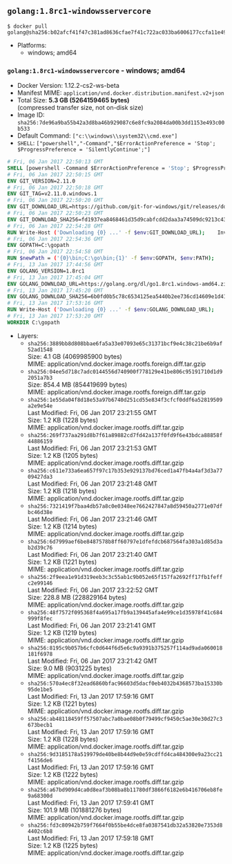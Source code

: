 ## `golang:1.8rc1-windowsservercore`

```console
$ docker pull golang@sha256:b02afcf41f47c381ad8636cfae7f41c722ac033ba6006177ccfa11e496a6bfb8
```

-	Platforms:
	-	windows; amd64

### `golang:1.8rc1-windowsservercore` - windows; amd64

-	Docker Version: 1.12.2-cs2-ws-beta
-	Manifest MIME: `application/vnd.docker.distribution.manifest.v2+json`
-	Total Size: **5.3 GB (5264159465 bytes)**  
	(compressed transfer size, not on-disk size)
-	Image ID: `sha256:7de96a9ba55b42a3d8ba46b929087c6e8fc9a2084da00b3dd1153e493c00b533`
-	Default Command: `["c:\\windows\\system32\\cmd.exe"]`
-	`SHELL`: `["powershell","-Command","$ErrorActionPreference = 'Stop'; $ProgressPreference = 'SilentlyContinue';"]`

```dockerfile
# Fri, 06 Jan 2017 22:50:13 GMT
SHELL [powershell -Command $ErrorActionPreference = 'Stop'; $ProgressPreference = 'SilentlyContinue';]
# Fri, 06 Jan 2017 22:50:15 GMT
ENV GIT_VERSION=2.11.0
# Fri, 06 Jan 2017 22:50:18 GMT
ENV GIT_TAG=v2.11.0.windows.1
# Fri, 06 Jan 2017 22:50:20 GMT
ENV GIT_DOWNLOAD_URL=https://github.com/git-for-windows/git/releases/download/v2.11.0.windows.1/Git-2.11.0-64-bit.exe
# Fri, 06 Jan 2017 22:50:23 GMT
ENV GIT_DOWNLOAD_SHA256=fd1937ea8468461d35d9cabfcdd2daa3a74509dc9213c43c2b9615e8f0b85086
# Fri, 06 Jan 2017 22:54:28 GMT
RUN Write-Host ('Downloading {0} ...' -f $env:GIT_DOWNLOAD_URL); 	Invoke-WebRequest -Uri $env:GIT_DOWNLOAD_URL -OutFile 'git.exe'; 		Write-Host ('Verifying sha256 ({0}) ...' -f $env:GIT_DOWNLOAD_SHA256); 	if ((Get-FileHash git.exe -Algorithm sha256).Hash -ne $env:GIT_DOWNLOAD_SHA256) { 		Write-Host 'FAILED!'; 		exit 1; 	}; 		Write-Host 'Installing ...'; 	Start-Process 		-Wait 		-FilePath ./git.exe 		-ArgumentList @( 			'/VERYSILENT', 			'/NORESTART', 			'/NOCANCEL', 			'/SP-', 			'/SUPPRESSMSGBOXES', 						'/COMPONENTS=assoc_sh', 						'/DIR=C:\git' 		); 		Write-Host 'Updating PATH ...'; 	$env:PATH = 'C:\git\bin;C:\git\mingw64\bin;C:\git\usr\bin;' + $env:PATH; 	[Environment]::SetEnvironmentVariable('PATH', $env:PATH, [EnvironmentVariableTarget]::Machine); 		Write-Host 'Verifying install ...'; 	Write-Host '  git --version'; git --version; 	Write-Host '  bash --version'; bash --version; 	Write-Host '  curl --version'; curl.exe --version; 		Write-Host 'Removing installer ...'; 	Remove-Item git.exe -Force; 		Write-Host 'Complete.';
# Fri, 06 Jan 2017 22:54:36 GMT
ENV GOPATH=C:\gopath
# Fri, 06 Jan 2017 22:54:58 GMT
RUN $newPath = ('{0}\bin;C:\go\bin;{1}' -f $env:GOPATH, $env:PATH); 	Write-Host ('Updating PATH: {0}' -f $newPath); 	[Environment]::SetEnvironmentVariable('PATH', $newPath, [EnvironmentVariableTarget]::Machine);
# Fri, 13 Jan 2017 17:44:56 GMT
ENV GOLANG_VERSION=1.8rc1
# Fri, 13 Jan 2017 17:45:04 GMT
ENV GOLANG_DOWNLOAD_URL=https://golang.org/dl/go1.8rc1.windows-amd64.zip
# Fri, 13 Jan 2017 17:45:20 GMT
ENV GOLANG_DOWNLOAD_SHA256=6b0fd0b5c78c6534125ea5440b2ee736cd14609e1d41eb45167ff2a37c2718c3
# Fri, 13 Jan 2017 17:53:16 GMT
RUN Write-Host ('Downloading {0} ...' -f $env:GOLANG_DOWNLOAD_URL); 	Invoke-WebRequest -Uri $env:GOLANG_DOWNLOAD_URL -OutFile 'go.zip'; 		Write-Host ('Verifying sha256 ({0}) ...' -f $env:GOLANG_DOWNLOAD_SHA256); 	if ((Get-FileHash go.zip -Algorithm sha256).Hash -ne $env:GOLANG_DOWNLOAD_SHA256) { 		Write-Host 'FAILED!'; 		exit 1; 	}; 		Write-Host 'Expanding ...'; 	Expand-Archive go.zip -DestinationPath C:\; 		Write-Host 'Verifying install ("go version") ...'; 	go version; 		Write-Host 'Removing ...'; 	Remove-Item go.zip -Force; 		Write-Host 'Complete.';
# Fri, 13 Jan 2017 17:53:20 GMT
WORKDIR C:\gopath
```

-	Layers:
	-	`sha256:3889bb8d808bbae6fa5a33e07093e65c31371bcf9e4c38c21be6b9af52ad1548`  
		Size: 4.1 GB (4069985900 bytes)  
		MIME: application/vnd.docker.image.rootfs.foreign.diff.tar.gzip
	-	`sha256:04ee5d718c7adc0144556d740900f778129e41be806c95191710d1d92051a7b3`  
		Size: 854.4 MB (854419699 bytes)  
		MIME: application/vnd.docker.image.rootfs.foreign.diff.tar.gzip
	-	`sha256:1e55da04f8d18e53a97b6740d251cd55e834f3cfcf0ddf6a52819509a2e9e54e`  
		Last Modified: Fri, 06 Jan 2017 23:21:55 GMT  
		Size: 1.2 KB (1228 bytes)  
		MIME: application/vnd.docker.image.rootfs.diff.tar.gzip
	-	`sha256:269f737aa291d8b7f61a89882cd7fd42a137f0fd9f6e43bdca88858f44886159`  
		Last Modified: Fri, 06 Jan 2017 23:21:53 GMT  
		Size: 1.2 KB (1205 bytes)  
		MIME: application/vnd.docker.image.rootfs.diff.tar.gzip
	-	`sha256:c611e733a6ea657f97c17b353e929137bd76ced1a47fb4a4af3d3a7709427da3`  
		Last Modified: Fri, 06 Jan 2017 23:21:48 GMT  
		Size: 1.2 KB (1218 bytes)  
		MIME: application/vnd.docker.image.rootfs.diff.tar.gzip
	-	`sha256:7321419f7baa4db57a8c0e0348ee7662427847a8d59450a2771e07dfbc46d38e`  
		Last Modified: Fri, 06 Jan 2017 23:21:46 GMT  
		Size: 1.2 KB (1214 bytes)  
		MIME: application/vnd.docker.image.rootfs.diff.tar.gzip
	-	`sha256:6d7999aef6be8487578b8ff60797e1dfefdcb687564fa303a1d85d3ab2d39c76`  
		Last Modified: Fri, 06 Jan 2017 23:21:40 GMT  
		Size: 1.2 KB (1221 bytes)  
		MIME: application/vnd.docker.image.rootfs.diff.tar.gzip
	-	`sha256:2f9eea1e91d319eeb3c3c55ab1c9b052e65f157fa2692ff17fb1feffc2e99146`  
		Last Modified: Fri, 06 Jan 2017 23:22:52 GMT  
		Size: 228.8 MB (228829164 bytes)  
		MIME: application/vnd.docker.image.rootfs.diff.tar.gzip
	-	`sha256:48f7572f095368f4a695a17fb9a139445afa4e99ce1d35978f41c684999f8fec`  
		Last Modified: Fri, 06 Jan 2017 23:21:41 GMT  
		Size: 1.2 KB (1219 bytes)  
		MIME: application/vnd.docker.image.rootfs.diff.tar.gzip
	-	`sha256:8195c9b057b6cfc0d644f6d5e6c9a9391b375257f114ad9ada060018181f6978`  
		Last Modified: Fri, 06 Jan 2017 23:21:42 GMT  
		Size: 9.0 MB (9031225 bytes)  
		MIME: application/vnd.docker.image.rootfs.diff.tar.gzip
	-	`sha256:570a4ec8f32ead6860bfac96603d5dacf0eb4032b4368573ba15330b95de1be5`  
		Last Modified: Fri, 13 Jan 2017 17:59:16 GMT  
		Size: 1.2 KB (1221 bytes)  
		MIME: application/vnd.docker.image.rootfs.diff.tar.gzip
	-	`sha256:ab48118459ff57507abc7a0bae08b0f79499cf9450c5ae30e30d27c3673becb1`  
		Last Modified: Fri, 13 Jan 2017 17:59:16 GMT  
		Size: 1.2 KB (1228 bytes)  
		MIME: application/vnd.docker.image.rootfs.diff.tar.gzip
	-	`sha256:9d3185178a519979de40be8b44d9e0e59cdffd4ca484300e9a23cc21f4156de6`  
		Last Modified: Fri, 13 Jan 2017 17:59:16 GMT  
		Size: 1.2 KB (1222 bytes)  
		MIME: application/vnd.docker.image.rootfs.diff.tar.gzip
	-	`sha256:a67bd909d4ca0d8eaf3b08ba8b11780df3866f6182e6b416706eb8fe9a68300d`  
		Last Modified: Fri, 13 Jan 2017 17:59:41 GMT  
		Size: 101.9 MB (101881276 bytes)  
		MIME: application/vnd.docker.image.rootfs.diff.tar.gzip
	-	`sha256:fd3c80942b759f7664f0b55be4dce8fa0387541db32a53820e7353d84402c6b8`  
		Last Modified: Fri, 13 Jan 2017 17:59:18 GMT  
		Size: 1.2 KB (1225 bytes)  
		MIME: application/vnd.docker.image.rootfs.diff.tar.gzip
